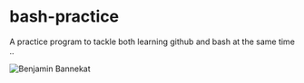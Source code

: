 # bash-practice
A practice program to tackle both learning github and bash at the same time ..

![Benjamin Bannekat](https://images.unsplash.com/photo-1648393847044-0f31992a9ea2?ixlib=rb-4.0.3&ixid=M3wxMjA3fDB8MHxwaG90by1wYWdlfHx8fGVufDB8fHx8fA%3D%3D&auto=format&fit=crop&w=1470&q=80)
